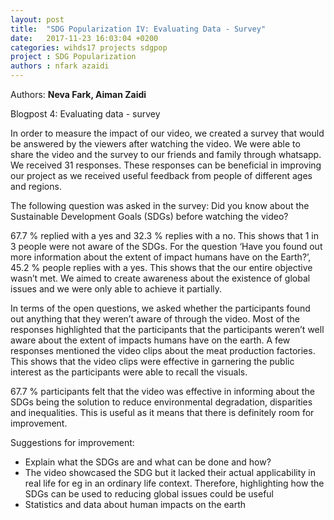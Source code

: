 ```yaml
---
layout: post
title:  "SDG Popularization IV: Evaluating Data - Survey"
date:   2017-11-23 16:03:04 +0200
categories: wihds17 projects sdgpop
project : SDG Popularization
authors : nfark azaidi
---
```


Authors: **Neva Fark, Aiman Zaidi**

Blogpost 4: Evaluating data - survey

In order to measure the impact of our video, we created a survey that would be answered by the viewers after watching the video. We were able to share the video and the survey to our friends and family through whatsapp. We received 31 responses. These responses can be beneficial in improving our project as we received useful feedback from people of different ages and regions.

The following question was asked in the survey:  Did you know about the Sustainable Development Goals (SDGs) before watching the video?

67.7 % replied with a yes and 32.3 % replies with a no. This shows that 1 in 3 people were not aware of the SDGs. For the question ‘Have you found out more information about the extent of impact humans have on the Earth?’, 45.2 % people replies with a yes. This shows that the our entire objective wasn’t met. We aimed to create awareness about the existence of global issues and we were only able to achieve it partially.

In terms of the open questions, we asked whether the participants found out anything that they weren’t aware of through the video. Most of the responses highlighted that the participants that the participants weren’t well aware about the extent of impacts humans have on the earth. A few responses mentioned the video clips about the meat production factories. This shows that the video clips were effective in garnering the public interest as the participants were able to recall the visuals.

67.7 % participants felt that the video was effective in informing about the SDGs being the solution to reduce environmental degradation, disparities and inequalities. This is useful as it means that there is definitely room for improvement.

Suggestions for improvement:
- Explain what the SDGs are and what can be done and how?
- The video showcased the SDG but it lacked their actual applicability in real life for eg in an ordinary life context. Therefore, highlighting how the SDGs can be used to reducing global issues could be useful
- Statistics and data about human impacts on the earth

